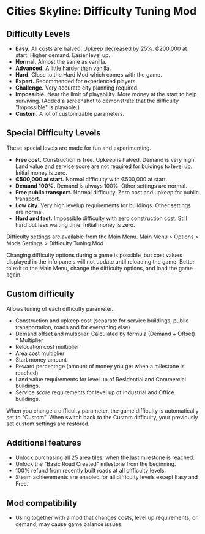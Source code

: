# Cities Skyline: Difficulty Tuning Mod

## Difficulty Levels
- **Easy.** All costs are halved. Upkeep decreased by 25%. ₡200,000 at start. Higher demand. Easier level up.
- **Normal.** Almost the same as vanilla.
- **Advanced.** A little harder than vanilla.
- **Hard.** Close to the Hard Mod which comes with the game.
- **Expert.** Recommended for experienced players.
- **Challenge.** Very accurate city planning required.
- **Impossible.** Near the limit of playability. More money at the start to help surviving. (Added a screenshot to demonstrate that the difficulty "Impossible" is playable.)
- **Custom.** A lot of customizable parameters.

## Special Difficulty Levels
These special levels are made for fun and experimenting.
- **Free cost.** Construction is free. Upkeep is halved. Demand is very high. Land value and service score are not required for buidings to level up. Initial money is zero.
- **₡500,000 at start.** Normal difficulty with ₡500,000 at start.
- **Demand 100%.** Demand is always 100%. Other settings are normal.
- **Free public transport.** Normal difficulty. Zero cost and upkeep for public transport.
- **Low city.** Very high levelup requirements for buildings. Other settings are normal.
- **Hard and fast.** Impossible difficulty with zero construction cost. Still hard but less waiting time. Initial money is zero.

Difficulty settings are available from the Main Menu.
Main Menu > Options > Mods Settings > Difficulty Tuning Mod

Changing difficulty options during a game is possible, but cost values displayed in the info panels will not update until reloading the game.
Better to exit to the Main Menu, change the difficulty options, and load the game again.

## Custom difficulty
Allows tuning of each difficulty parameter.
- Construction and upkeep cost (separate for service buildings, public transportation, roads and for everything else)
- Demand offset and multiplier. Calculated by formula (Demand + Offset) * Multiplier
- Relocation cost multiplier
- Area cost multiplier
- Start money amount
- Reward percentage (amount of money you get when a milestone is reached)
- Land value requirements for level up of Residential and Commercial buildings.
- Service score requirements for level up of Industrial and Office buildings.

When you change a difficulty parameter, the game difficulty is automatically set to "Custom".
When switch back to the Custom difficulty, your previously set custom settings are restored.

## Additional features
- Unlock purchasing all 25 area tiles, when the last milestone is reached.
- Unlock the "Basic Road Created" milestone from the beginning.
- 100% refund from recently built roads at all difficulty levels.
- Steam achievements are enabled for all difficulty levels except Easy and Free.

## Mod compatibility
- Using together with a mod that changes costs, level up requirements, or demand, may cause game balance issues.
